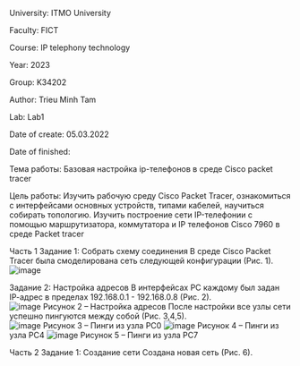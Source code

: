 University: ITMO University

Faculty: FICT

Course: IP telephony technology

Year: 2023

Group: K34202

Author: Trieu Minh Tam

Lab: Lab1

Date of create: 05.03.2022

Date of finished:

Тема работы: Базовая настройка ip-телефонов в среде Сisco packet tracer

Цель работы: Изучить рабочую среду Cisco Packet Tracer, ознакомиться с интерфейсами основных устройств, типами кабелей, научиться собирать топологию. Изучить построение сети IP-телефонии с помощью маршрутизатора, коммутатора и IP телефонов Cisco 7960 в среде Packet tracer

Часть 1
Задание 1: Собрать схему соединения
В среде Cisco Packet Tracer была смоделирована сеть следующей конфигурации (Рис. 1).<br/>
![image](https://user-images.githubusercontent.com/87965299/222950816-42f31885-501a-4167-980b-dae8d6fe9441.png)

Задание 2: Настройка адресов В интерфейсах PC каждому был задан IP-aдрес в пределах 192.168.0.1 - 192.168.0.8 (Рис. 2).<br/>
![image](https://user-images.githubusercontent.com/87965299/222950843-a1754b97-09ba-49a4-b8cc-6e3285c1938c.png)
Рисунок 2 – Настройка адресов
После настройки все узлы сети успешно пингуются между собой (Рис. 3,4,5).<br/>
![image](https://user-images.githubusercontent.com/87965299/222950904-1b9606a7-8cfc-42a3-bcc0-ad81f41624a0.png)
Рисунок 3 – Пинги из узла PC0
![image](https://user-images.githubusercontent.com/87965299/222950936-3ff34fc6-63b0-4596-8745-e7bdd947d874.png)
Рисунок 4 – Пинги из узла PC4
![image](https://user-images.githubusercontent.com/87965299/222950979-8ba4e436-1a3f-4002-8105-c959e3226805.png)
Рисунок 5 – Пинги из узла PC7

Часть 2
Задание 1: Создание сети
Создана новая сеть (Рис. 6).
